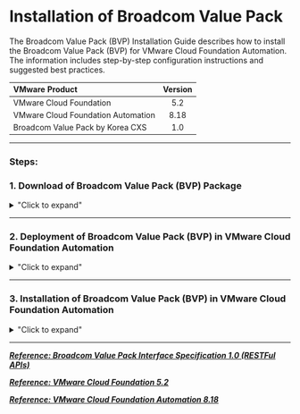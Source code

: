 
# Installation of Broadcom Value Pack 

The Broadcom Value Pack (BVP) Installation Guide describes how to install the Broadcom Value Pack (BVP) for VMware Cloud Foundation Automation. The information includes step-by-step configuration instructions and suggested best practices.

| VMware Product                              | Version               |
|:--------------------------------------------|:---------------------:|
| VMware Cloud Foundation                     |     5.2               |     
| VMware Cloud Foundation Automation          |     8.18              |
| Broadcom Value Pack by Korea CXS            |     1.0               |

---

### Steps:

### 1. Download of Broadcom Value Pack (BVP) Package
<details>
<summary>"Click to expand"</summary>

Download Broadcom Value Pack 1.0 Package file [download package ](https://github.com/sophiacho/Broadcom-Value-Pack-by-Korea-CXS/raw/refs/heads/main/com.bvp.package)



</details>

---

### 2. Deployment of Broadcom Value Pack (BVP) in VMware Cloud Foundation Automation
<details>
<summary>"Click to expand"</summary>


- **From VMware Cloud Foundation Automation, go to Orchestrator.**  
	<p align="center">
	  <img width=75% height=75% src="/assets/Select_Orchestrator.png">
	</p>

- **Select Package file.**  
	<p align="center">
	  <img width=75% height=75% src="/assets/Assets_Packages.png">
	</p>

- **Review Broadcom Value Pack Package details and import Package file**  
	<p align="center">
	  <img width=75% height=75% src="/assets/Packages_Import.png">
	</p>

</details>

---


### 3. Installation of Broadcom Value Pack (BVP) in VMware Cloud Foundation Automation


<details>
<summary>"Click to expand"</summary>


- **From VMware Cloud Foundation Automation, go to Orchestrator.**  
	<p align="center">
	  <img width=75% height=75% src="/assets/Select_Orchestrator.png">
	</p>

- **Select Library Workflows.**  
	<p align="center">
	  <img width=75% height=75% src="/assets/Library_Workflows.png">
	</p>

- **Select Install Value Pack Workflow and select Admin Project and Backup Source to install.**  
	<p align="center">
	  <img width=75% height=75% src="/assets/Install Value Pack_Workflow.png">
	</p>

- **Review Custom Resources of Broadcom Value Pack.**  
	<p align="center">
	  <img width=75% height=75% src="/assets/Custom_Resources.png">
	</p>

 - **Review Extensibility Library Actions of Broadcom Value Pack.**  
	<p align="center">
	  <img width=75% height=75% src="/assets/Library_Actions_1.png">
	</p>

 	<p align="center">
	  <img width=75% height=75% src="/assets/Library_Actions_2.png">
	</p>
 
 	<p align="center">
	  <img width=75% height=75% src="/assets/Library_Actions_3.png">
	</p>
 
</details>

---


[***Reference: Broadcom Value Pack Interface Specification 1.0 (RESTFul APIs)***](https://github.com/sophiacho/Broadcom-Value-Pack-by-Korea-CXS/raw/refs/heads/main/Broadcom_Value_Pack_Interface_specification_V1.0.pdf)


[***Reference: VMware Cloud Foundation 5.2***](https://techdocs.broadcom.com/us/en/vmware-cis/vcf/vcf-5-2-and-earlier/5-2.html)


[***Reference: VMware Cloud Foundation Automation 8.18***](https://techdocs.broadcom.com/us/en/vmware-cis/aria/aria-automation/8-18.html)
